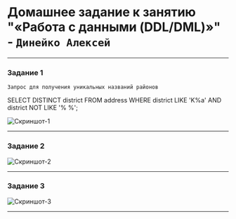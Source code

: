 # Домашнее задание к занятию "«Работа с данными (DDL/DML)»" - `Динейко Алексей`


---

### Задание 1
`Запрос для получения уникальных названий районов`

SELECT DISTINCT district 
FROM address 
WHERE 
    district LIKE 'K%a' 
    AND district NOT LIKE '% %';

![Скриншот-1](https://github.com/Neoju5t/SQL-vol.1/blob/aad1f8b09cb0868474aa000fc8fbebc500c1fd6e/img/%D0%A1%D0%BD%D0%B8%D0%BC%D0%BE%D0%BA%20%D1%8D%D0%BA%D1%80%D0%B0%D0%BD%D0%B0%202025-05-24%20%D0%B2%2011.51.29.png)

---

### Задание 2



![Скриншот-2](https://github.com/Neoju5t/WorkingWithData/blob/f0ad8fe0eb9a2566d790d0f1a686c96d28145f8f/img/%D0%A1%D0%BD%D0%B8%D0%BC%D0%BE%D0%BA%20%D1%8D%D0%BA%D1%80%D0%B0%D0%BD%D0%B0%202025-05-24%20%D0%B2%2010.33.02.png)


---

### Задание 3


![Скриншот-3](https://github.com/Neoju5t/WorkingWithData/blob/f0ad8fe0eb9a2566d790d0f1a686c96d28145f8f/img/%D0%A1%D0%BD%D0%B8%D0%BC%D0%BE%D0%BA%20%D1%8D%D0%BA%D1%80%D0%B0%D0%BD%D0%B0%202025-05-24%20%D0%B2%2010.56.45.png)

---
